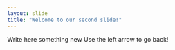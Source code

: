 ```yaml
---
layout: slide
title: "Welcome to our second slide!"
---
```

Write here something new
Use the left arrow to go back!
